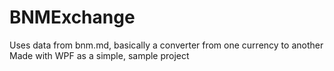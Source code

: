 # BNMExchange
Uses data from bnm.md, basically a converter from one currency to another
Made with WPF as a simple, sample project
